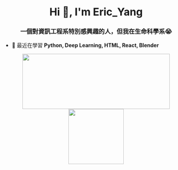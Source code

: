 <h1 align="center">Hi 👋, I'm Eric_Yang</h1>
<h3 align="center">一個對資訊工程系特別感興趣的人，但我在生命科學系😭</h3>

- 🌱 最近在學習 **Python, Deep Learning, HTML, React, Blender**  


<p align='center'>
<a href="https://github.com/EricYang801/github-readme-stats">
<img height=150 width=400 src="https://github-readme-activity-graph.vercel.app/graph?username=EricYang801&bg_color=ffffff&color=000000&line=000000&point=000000&area=true&hide_border=true)](https://github.com/ashutosh00710/github-readme-activity-graph"/></a>
<a href="https://github.com/EricYang801/github-readme-stats">
<img height=150 src="https://github-readme-stats.vercel.app/api/top-langs/?username=EricYang801&layout=compact"/></a>
</p>
